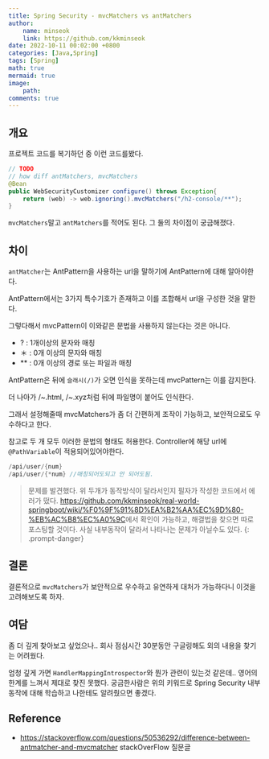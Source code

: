 ```yaml
---
title: Spring Security - mvcMatchers vs antMatchers
author: 
    name: minseok
    link: https://github.com/kkminseok
date: 2022-10-11 00:02:00 +0800
categories: [Java,Spring]
tags: [Spring]
math: true
mermaid: true
image: 
    path: 
comments: true
---
```


## **개요**

프로젝트 코드를 복기하던 중 이런 코드를봤다.

```java
// TODO
// how diff antMatchers, mvcMatchers
@Bean
public WebSecurityCustomizer configure() throws Exception{
    return (web) -> web.ignoring().mvcMatchers("/h2-console/**");
}
```

`mvcMatchers`말고 `antMatchers`를 적어도 된다. 그 둘의 차이점이 궁금해졌다.

## **차이**

`antMatcher`는 AntPattern을 사용하는 url을 말하기에 AntPattern에 대해 알아야한다.

AntPattern에서는 3가지 특수기호가 존재하고 이를 조합해서 url을 구성한 것을 말한다.

그렇다해서 mvcPattern이 이와같은 문법을 사용하지 않는다는 것은 아니다.

- ? : 1개이상의 문자와 매칭
- ＊ : 0개 이상의 문자와 매칭
- ** : 0개 이상의 경로 또는 파일과 매칭

AntPattern은 뒤에 `슬래시(/)`가 오면 인식을 못하는데 mvcPattern는 이를 감지한다.

더 나아가 /~.html, /~.xyz처럼 뒤에 파일명이 붙어도 인식한다.

그래서 설정해줄때 mvcMatchers가 좀 더 간편하게 조작이 가능하고, 보안적으로도 우수하다고 한다.

참고로 두 개 모두 이러한 문법의 형태도 허용한다. Controller에 해당 url에 `@PathVariable`이 적용되어있어야한다.

```java
/api/user/{num}
/api/user/{*num} //매칭되어도되고 안 되어도됨.
```

> 문제를 발견했다. 위 두개가 동작방식이 달라서인지 필자가 작성한 코드에서 에러가 떴다. <https://github.com/kkminseok/real-world-springboot/wiki/%F0%9F%91%8D%EA%B2%AA%EC%9D%80-%EB%AC%B8%EC%A0%9C>에서 확인이 가능하고, 해결법을 찾으면 따로 포스팅할 것이다. 사실 내부동작이 달라서 나타나는 문제가 아닐수도 있다.
{: .prompt-danger}

## **결론**

결론적으로 `mvcMatchers`가 보안적으로 우수하고 유연하게 대처가 가능하다니 이것을 고려해보도록 하자.


## **여담**

좀 더 깊게 찾아보고 싶었으나.. 회사 점심시간 30분동안 구글링해도 외의 내용을 찾기는 어려웠다.

엄청 깊게 가면 `HandlerMappingIntrospector`와 뭔가 관련이 있는것 같은데.. 영어의 한계를 느껴서 제대로 찾진 못했다. 궁금한사람은 위의 키워드로 Spring Security 내부동작에 대해 학습하고 나한테도 알려줬으면 좋겠다.


## **Reference**

- <https://stackoverflow.com/questions/50536292/difference-between-antmatcher-and-mvcmatcher> stackOverFlow 질문글

